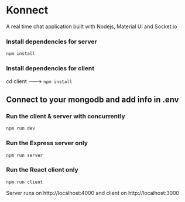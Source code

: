 # Konnect
A real time chat application built with Nodejs, Material UI and Socket.io


### Install dependencies for server 
 `npm install`

### Install dependencies for client
 cd client ---> `npm install`

## Connect to your mongodb and add info in .env

### Run the client & server with concurrently
 `npm run dev`

### Run the Express server only
 `npm run server`

### Run the React client only
 `npm run client`

Server runs on http://localhost:4000 and client on http://localhost:3000


